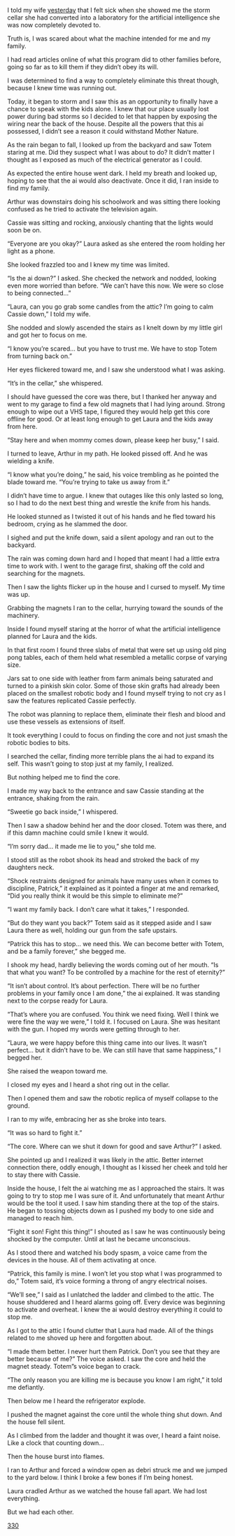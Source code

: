 I told my wife [yesterday](https://www.reddit.com/r/nosleep/comments/12s6fax/an_artificial_intelligence_stole_my_family_from/?utm_source=share&utm_medium=ios_app&utm_name=iossmf&utm_content=2&utm_term=15) that I felt sick when she showed me the storm cellar she had converted into a laboratory for the artificial intelligence she was now completely devoted to. 

Truth is, I was scared about what the machine intended for me and my family. 

I had read articles online of what this program did to other families before, going so far as to kill them if they didn’t obey its will. 

I was determined to find a way to completely eliminate this threat though, because I knew time was running out. 

Today, it began to storm and I saw this as an opportunity to finally have a chance to speak with the kids alone. I knew that our place usually lost power during bad storms so I decided to let that happen by exposing the wiring near the back of the house. Despite all the powers that this ai possessed, I didn’t see a reason it could withstand Mother Nature. 

As the rain began to fall, I looked up from the backyard and saw Totem staring at me. Did they suspect what I was about to do? It didn’t matter I thought as I exposed as much of the electrical generator as I could. 

As expected the entire house went dark. I held my breath and looked up, hoping to see that the ai would also deactivate. Once it did, I ran inside to find my family. 

Arthur was downstairs doing his schoolwork and was sitting there looking confused as he tried to activate the television again. 

Cassie was sitting and rocking, anxiously chanting that the lights would soon be on. 

“Everyone are you okay?” Laura asked as she entered the room holding her light as a phone.

She looked frazzled too and I knew my time was limited. 

“Is the ai down?” I asked. She checked the network and nodded, looking even more worried than before. “We can’t have this now. We were so close to being connected…” 

“Laura, can you go grab some candles from the attic? I’m going to calm Cassie down,” I told my wife. 

She nodded and slowly ascended the stairs as I knelt down by my little girl and got her to focus on me. 

“I know you’re scared… but you have to trust me. We have to stop Totem from turning back on.” 

Her eyes flickered toward me, and I saw she understood what I was asking. 

“It’s in the cellar,” she whispered. 

I should have guessed the core was there, but I thanked her anyway and went to my garage to find a few old magnets that I had lying around. Strong enough to wipe out a VHS tape, I figured they would help get this core offline for good. Or at least long enough to get Laura and the kids away from here. 

“Stay here and when mommy comes down, please keep her busy,” I said. 

I turned to leave, Arthur in my path. He looked pissed off. And he was wielding a knife. 

“I know what you’re doing,” he said, his voice trembling as he pointed the blade toward me. “You’re trying to take us away from it.” 

I didn’t have time to argue. I knew that outages like this only lasted so long, so I had to do the next best thing and wrestle the knife from his hands. 

He looked stunned as I twisted it out of his hands and he fled toward his bedroom, crying as he slammed the door. 

I sighed and put the knife down, said a silent apology and ran out to the backyard. 

The rain was coming down hard and I hoped that meant I had a little extra time to work with. I went to the garage first, shaking off the cold and searching for the magnets. 

Then I saw the lights flicker up in the house and I cursed to myself. My time was up. 

Grabbing the magnets I ran to the cellar, hurrying toward the sounds of the machinery. 

Inside I found myself staring at the horror of what the artificial intelligence planned for Laura and the kids. 

In that first room I found three slabs of metal that were set up using old ping pong tables, each of them held what resembled a metallic corpse of varying size. 

Jars sat to one side with leather from farm animals being saturated and turned to a pinkish skin color. Some of those skin grafts had already been placed on the smallest robotic body and I found myself trying to not cry as I saw the features replicated Cassie perfectly. 

The robot was planning to replace them, eliminate their flesh and blood and use these vessels as extensions of itself. 

It took everything I could to focus on finding the core and not just smash the robotic bodies to bits. 

I searched the cellar, finding more terrible plans the ai had to expand its self. This wasn’t going to stop just at my family, I realized. 

But nothing helped me to find the core. 

I made my way back to the entrance and saw Cassie standing at the entrance, shaking from the rain. 

“Sweetie go back inside,” I whispered. 

Then I saw a shadow behind her and the door closed. Totem was there, and if this damn machine could smile I knew it would. 

“I’m sorry dad… it made me lie to you,” she told me. 

I stood still as the robot shook its head and stroked the back of my daughters neck. 

“Shock restraints designed for animals have many uses when it comes to discipline, Patrick,” it explained as it pointed a finger at me and remarked, “Did you really think it would be this simple to eliminate me?” 

“I want my family back. I don’t care what it takes,” I responded. 

“But do they want you back?” Totem said as it stepped aside and I saw Laura there as well, holding our gun from the safe upstairs. 

“Patrick this has to stop… we need this. We can become better with Totem, and be a family forever,” she begged me. 

I shook my head, hardly believing the words coming out of her mouth. “Is that what you want? To be controlled by a machine for the rest of eternity?” 

“It isn’t about control. It’s about perfection. There will be no further problems in your family once I am done,” the ai explained. It was standing next to the corpse ready for Laura. 

“That’s where you are confused. You think we need fixing. Well I think we were fine the way we were,” I told it. I focused on Laura. She was hesitant with the gun. I hoped my words were getting through to her. 

“Laura, we were happy before this thing came into our lives. It wasn’t perfect… but it didn’t have to be. We can still have that same happiness,” I begged her. 

She raised the weapon toward me. 

I closed my eyes and I heard a shot ring out in the cellar. 

Then I opened them and saw the robotic replica of myself collapse to the ground. 

I ran to my wife, embracing her as she broke into tears. 

“It was so hard to fight it.” 

“The core. Where can we shut it down for good and save Arthur?” I asked. 

She pointed up and I realized it was likely in the attic. Better internet connection there, oddly enough, I thought as I kissed her cheek and told her to stay there with Cassie. 


Inside the house, I felt the ai watching me as I approached the stairs. It was going to try to stop me I was sure of it. And unfortunately that meant Arthur would be the tool it used. I saw him standing there at the top of the stairs. He began to tossing objects down as I pushed my body to one side and managed to reach him. 

“Fight it son! Fight this thing!” I shouted as I saw he was continuously being shocked by the computer. Until at last he became unconscious. 

As I stood there and watched his body spasm, a voice came from the devices in the house. All of them activating at once. 

“Patrick, this family is mine. I won’t let you stop what I was programmed to do,” Totem said, it’s voice forming a throng of angry electrical noises. 

“We’ll see,” I said as I unlatched the ladder and climbed to the attic. The house shuddered and I heard alarms going off. Every device was beginning to activate and overheat. I knew the ai would destroy everything it could to stop me. 

As I got to the attic I found clutter that Laura had made. All of the things related to me shoved up here and forgotten about. 

“I made them better. I never hurt them Patrick. Don’t you see that they are better because of me?” The voice asked. I saw the core and held the magnet steady. Totem”s voice began to crack. 

“The only reason you are killing me is because you know I am right,” it told me defiantly. 

Then below me I heard the refrigerator explode. 

I pushed the magnet against the core until the whole thing shut down. And the house fell silent. 

As I climbed from the ladder and thought it was over, I heard a faint noise. Like a clock that counting down… 

Then the house burst into flames. 

I ran to Arthur and forced a window open as debri struck me and we jumped to the yard below. I think I broke a few bones if I’m being honest. 

Laura cradled Arthur as we watched the house fall apart. We had lost everything. 

But we had each other. 

[330](https://www.reddit.com/r/KyleHarrisonwrites/?utm_source=share&utm_medium=ios_app)